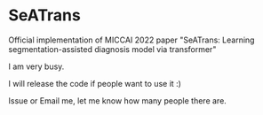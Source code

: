 # SeATrans
Official implementation of MICCAI 2022 paper "SeATrans: Learning segmentation-assisted diagnosis model via transformer"

I am very busy.

I will release the code if people want to use it :)

Issue or Email me, let me know how many people there are.
